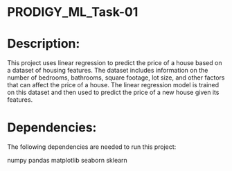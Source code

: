 # PRODIGY_ML_Task-01

# Description:
This project uses linear regression to predict the price of a house based on a dataset of housing features. The dataset includes information on the number of bedrooms, bathrooms, square footage, lot size, and other factors that can affect the price of a house. The linear regression model is trained on this dataset and then used to predict the price of a new house given its features.

# Dependencies:
The following dependencies are needed to run this project:

numpy
pandas
matplotlib
seaborn
sklearn

